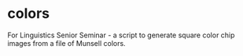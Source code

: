 # colors
For Linguistics Senior Seminar - a script to generate square color chip images from a file of Munsell colors. 
